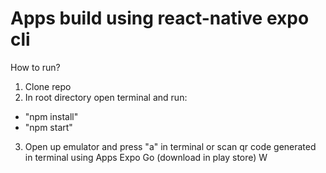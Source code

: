 # Apps build using react-native expo cli

How to run?
1. Clone repo
2. In root directory open terminal and run:
  - "npm install"
  - "npm start"
3. Open up emulator and press "a" in terminal or scan qr code generated in terminal using Apps Expo Go (download in play store)
   W
